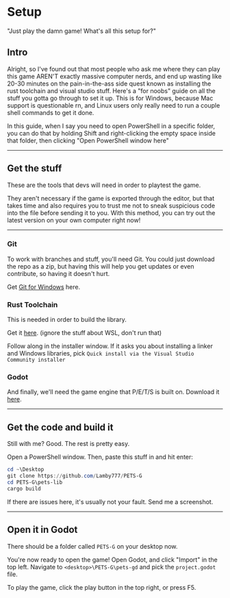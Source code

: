# Setup

"Just play the damn game! What's all this setup for?"

## Intro

Alright, so I've found out that most people who ask me where they can
play this game AREN'T exactly massive computer nerds, and end up wasting like
20-30 minutes on the pain-in-the-ass side quest known as installing the rust
toolchain and visual studio stuff. Here's a "for noobs" guide on all the stuff
you gotta go through to set it up. This is for Windows, because Mac support is
questionable rn, and Linux users only really need to run a couple shell commands
to get it done.

In this guide, when I say you need to open PowerShell in a specific folder,
you can do that by holding Shift and right-clicking the empty space inside that
folder, then clicking "Open PowerShell window here"

---

## Get the stuff

These are the tools that devs will need in order to playtest the game.

They aren't necessary if the game is exported through the editor, but that takes
time and also requires you to trust me not to sneak suspicious code into the file
before sending it to you. With this method, you can try out the latest version on
your own computer right now!

---

### Git

To work with branches and stuff, you'll need Git. You could just download the repo
as a zip, but having this will help you get updates or even contribute, so having
it doesn't hurt.

Get [Git for Windows](https://git-scm.com/download/win) here.

### Rust Toolchain

This is needed in order to build the library.

Get it [here](https://rustup.rs/). (ignore the stuff about WSL, don't run that)

Follow along in the installer window. If it asks you about installing a linker and
Windows libraries, pick `Quick install via the Visual Studio Community installer`

### Godot

And finally, we'll need the game engine that P/E/T/S is built on.
Download it [here](https://godotengine.org/download/windows/).

---

## Get the code and build it

Still with me? Good. The rest is pretty easy.

Open a PowerShell window. Then, paste this stuff in and hit enter:

```ps1
cd ~\Desktop
git clone https://github.com/Lamby777/PETS-G
cd PETS-G\pets-lib
cargo build
```

If there are issues here, it's usually not your fault. Send me a screenshot.

---

## Open it in Godot

There should be a folder called `PETS-G` on your desktop now.

You're now ready to open the game! Open Godot, and click "Import" in the top
left. Navigate to `<desktop>\PETS-G\pets-gd` and pick the `project.godot` file.

To play the game, click the play button in the top right, or press F5.
